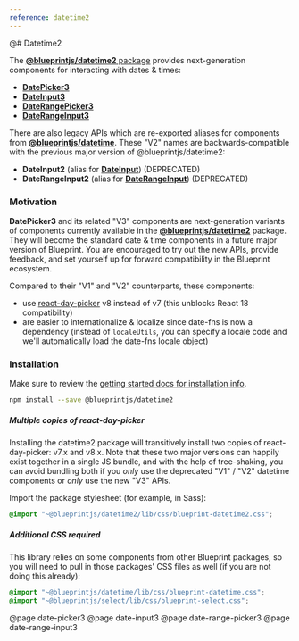 ```yaml
---
reference: datetime2
---
```


@# Datetime2

The [**@blueprintjs/datetime2** package](https://www.npmjs.com/package/@blueprintjs/datetime2)
provides next-generation components for interacting with dates & times:

-   [**DatePicker3**](#datetime2/date-picker3)
-   [**DateInput3**](#datetime2/date-input3)
-   [**DateRangePicker3**](#datetime2/date-range-picker3)
-   [**DateRangeInput3**](#datetime2/date-range-input3)

There are also legacy APIs which are re-exported aliases for components from [**@blueprintjs/datetime**](#datetime).
These "V2" names are backwards-compatible with the previous major version of @blueprintjs/datetime2:

-   **DateInput2** (alias for [**DateInput**](#datetime/date-input)) (DEPRECATED)
-   **DateRangeInput2** (alias for [**DateRangeInput**](#datetime/date-range-input)) (DEPRECATED)

### Motivation

**DatePicker3** and its related "V3" components are next-generation variants of components currently available in the
[**@blueprintjs/datetime2**](#datetime2) package. They will become the standard date & time components in a
future major version of Blueprint. You are encouraged to try out the new APIs, provide feedback, and set yourself
up for forward compatibility in the Blueprint ecosystem.

Compared to their "V1" and "V2" counterparts, these components:

-   use [react-day-picker](https://daypicker.dev/v8) v8 instead of v7 (this unblocks React 18 compatibility)
-   are easier to internationalize & localize since date-fns is now a dependency (instead of `localeUtils`, you can specify a locale code and we'll automatically load the date-fns locale object)

### Installation

Make sure to review the [getting started docs for installation info](#blueprint/getting-started).

```sh
npm install --save @blueprintjs/datetime2
```

<div class="@ns-callout @ns-intent-primary @ns-icon-info-sign @ns-callout-has-body-content">
    <h5 class="@ns-heading">Multiple copies of react-day-picker</h5>

Installing the datetime2 package will transitively install two copies of react-day-picker: v7.x and v8.x.
Note that these two major versions can happily exist together in a single JS bundle, and with the help of tree-shaking,
you can avoid bundling both if you _only_ use the deprecated "V1" / "V2" datetime components or _only_ use the new
"V3" APIs.

</div>

Import the package stylesheet (for example, in Sass):

```scss
@import "~@blueprintjs/datetime2/lib/css/blueprint-datetime2.css";
```

<div class="@ns-callout @ns-intent-warning @ns-icon-warning-sign @ns-callout-has-body-content">
    <h5 class="@ns-heading">Additional CSS required</h5>

This library relies on some components from other Blueprint packages, so you will need to pull in those
packages' CSS files as well (if you are not doing this already):

```scss
@import "~@blueprintjs/datetime/lib/css/blueprint-datetime.css";
@import "~@blueprintjs/select/lib/css/blueprint-select.css";
```

</div>

@page date-picker3
@page date-input3
@page date-range-picker3
@page date-range-input3
